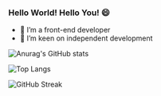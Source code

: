 
### Hello World! Hello You! 😄

- 🔭 I’m a front-end developer
- 🌱 I’m keen on independent development

![Anurag's GitHub stats](https://github-readme-stats.vercel.app/api?username=coderInwind)

![Top Langs](https://github-readme-stats.vercel.app/api/top-langs/?username=coderInwind)

![GitHub Streak](https://streak-stats.demolab.com/?user=coderInwind)

